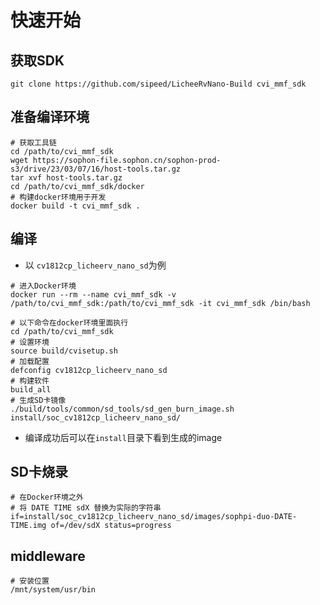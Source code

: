 # 快速开始

## 获取SDK
```
git clone https://github.com/sipeed/LicheeRvNano-Build cvi_mmf_sdk
```

## 准备编译环境

```
# 获取工具链
cd /path/to/cvi_mmf_sdk
wget https://sophon-file.sophon.cn/sophon-prod-s3/drive/23/03/07/16/host-tools.tar.gz
tar xvf host-tools.tar.gz
cd /path/to/cvi_mmf_sdk/docker
# 构建docker环境用于开发
docker build -t cvi_mmf_sdk .
```

## 编译

- 以 `cv1812cp_licheerv_nano_sd`为例

```
# 进入Docker环境
docker run --rm --name cvi_mmf_sdk -v /path/to/cvi_mmf_sdk:/path/to/cvi_mmf_sdk -it cvi_mmf_sdk /bin/bash
```

```
# 以下命令在docker环境里面执行
cd /path/to/cvi_mmf_sdk
# 设置环境
source build/cvisetup.sh
# 加载配置
defconfig cv1812cp_licheerv_nano_sd
# 构建软件
build_all
# 生成SD卡镜像
./build/tools/common/sd_tools/sd_gen_burn_image.sh install/soc_cv1812cp_licheerv_nano_sd/

```
- 编译成功后可以在`install`目录下看到生成的image

## SD卡烧录

```
# 在Docker环境之外
# 将 DATE TIME sdX 替换为实际的字符串
if=install/soc_cv1812cp_licheerv_nano_sd/images/sophpi-duo-DATE-TIME.img of=/dev/sdX status=progress
```

## middleware

```
# 安装位置
/mnt/system/usr/bin
```
